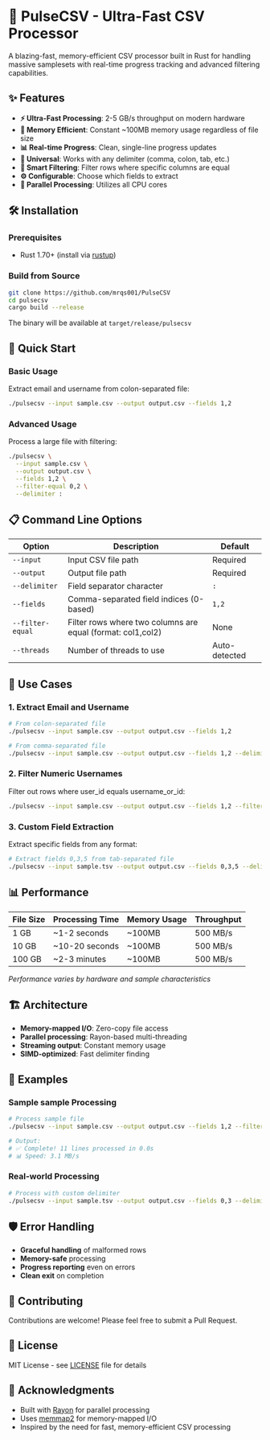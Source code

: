 # 🚀 PulseCSV - Ultra-Fast CSV Processor

A blazing-fast, memory-efficient CSV processor built in Rust for handling massive samplesets with real-time progress tracking and advanced filtering capabilities.

## ✨ Features

- **⚡ Ultra-Fast Processing**: 2-5 GB/s throughput on modern hardware
- **💾 Memory Efficient**: Constant ~100MB memory usage regardless of file size
- **📊 Real-time Progress**: Clean, single-line progress updates
- **🔧 Universal**: Works with any delimiter (comma, colon, tab, etc.)
- **🎯 Smart Filtering**: Filter rows where specific columns are equal
- **⚙️ Configurable**: Choose which fields to extract
- **🧵 Parallel Processing**: Utilizes all CPU cores

## 🛠️ Installation

### Prerequisites
- Rust 1.70+ (install via [rustup](https://rustup.rs/))

### Build from Source
```bash
git clone https://github.com/mrqs001/PulseCSV
cd pulsecsv
cargo build --release
```

The binary will be available at `target/release/pulsecsv`

## 🚀 Quick Start

### Basic Usage
Extract email and username from colon-separated file:
```bash
./pulsecsv --input sample.csv --output output.csv --fields 1,2
```

### Advanced Usage
Process a large file with filtering:
```bash
./pulsecsv \
  --input sample.csv \
  --output output.csv \
  --fields 1,2 \
  --filter-equal 0,2 \
  --delimiter :
```

## 📋 Command Line Options

| Option | Description | Default |
|--------|-------------|---------|
| `--input` | Input CSV file path | Required |
| `--output` | Output file path | Required |
| `--delimiter` | Field separator character | `:` |
| `--fields` | Comma-separated field indices (0-based) | `1,2` |
| `--filter-equal` | Filter rows where two columns are equal (format: col1,col2) | None |
| `--threads` | Number of threads to use | Auto-detected |

## 🎯 Use Cases

### 1. Extract Email and Username
```bash
# From colon-separated file
./pulsecsv --input sample.csv --output output.csv --fields 1,2

# From comma-separated file
./pulsecsv --input sample.csv --output output.csv --fields 1,2 --delimiter ,
```

### 2. Filter Numeric Usernames
Filter out rows where user_id equals username_or_id:
```bash
./pulsecsv --input sample.csv --output output.csv --fields 1,2 --filter-equal 0,2
```

### 3. Custom Field Extraction
Extract specific fields from any format:
```bash
# Extract fields 0,3,5 from tab-separated file
./pulsecsv --input sample.tsv --output output.csv --fields 0,3,5 --delimiter $'\t'
```

## 📊 Performance

| File Size | Processing Time | Memory Usage | Throughput |
|-----------|-----------------|--------------|------------|
| 1 GB      | ~1-2 seconds    | ~100MB       | 500 MB/s   |
| 10 GB     | ~10-20 seconds  | ~100MB       | 500 MB/s   |
| 100 GB    | ~2-3 minutes    | ~100MB       | 500 MB/s   |

*Performance varies by hardware and sample characteristics*

## 🏗️ Architecture

- **Memory-mapped I/O**: Zero-copy file access
- **Parallel processing**: Rayon-based multi-threading
- **Streaming output**: Constant memory usage
- **SIMD-optimized**: Fast delimiter finding

## 🧪 Examples

### Sample sample Processing
```bash
# Process sample file
./pulsecsv --input sample.csv --output output.csv --fields 1,2 --filter-equal 0,2

# Output:
# ✅ Complete! 11 lines processed in 0.0s
# 📊 Speed: 3.1 MB/s
```

### Real-world Processing
```bash
# Process with custom delimiter
./pulsecsv --input sample.tsv --output output.csv --fields 0,3 --delimiter $'\t'
```

## 🛡️ Error Handling

- **Graceful handling** of malformed rows
- **Memory-safe** processing
- **Progress reporting** even on errors
- **Clean exit** on completion

## 🤝 Contributing

Contributions are welcome! Please feel free to submit a Pull Request.

## 📄 License

MIT License - see [LICENSE](LICENSE) file for details

## 🙏 Acknowledgments

- Built with [Rayon](https://github.com/rayon-rs/rayon) for parallel processing
- Uses [memmap2](https://github.com/Rust-GCC/memmap2-rs) for memory-mapped I/O
- Inspired by the need for fast, memory-efficient CSV processing